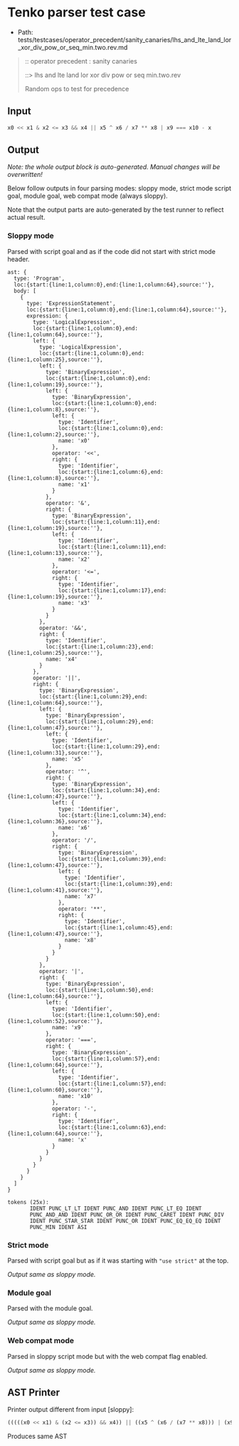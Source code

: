 # Tenko parser test case

- Path: tests/testcases/operator_precedent/sanity_canaries/lhs_and_lte_land_lor_xor_div_pow_or_seq_min.two.rev.md

> :: operator precedent : sanity canaries
>
> ::> lhs and lte land lor xor div pow or seq min.two.rev
>
> Random ops to test for precedence

## Input

`````js
x0 << x1 & x2 <= x3 && x4 || x5 ^ x6 / x7 ** x8 | x9 === x10 - x
`````

## Output

_Note: the whole output block is auto-generated. Manual changes will be overwritten!_

Below follow outputs in four parsing modes: sloppy mode, strict mode script goal, module goal, web compat mode (always sloppy).

Note that the output parts are auto-generated by the test runner to reflect actual result.

### Sloppy mode

Parsed with script goal and as if the code did not start with strict mode header.

`````
ast: {
  type: 'Program',
  loc:{start:{line:1,column:0},end:{line:1,column:64},source:''},
  body: [
    {
      type: 'ExpressionStatement',
      loc:{start:{line:1,column:0},end:{line:1,column:64},source:''},
      expression: {
        type: 'LogicalExpression',
        loc:{start:{line:1,column:0},end:{line:1,column:64},source:''},
        left: {
          type: 'LogicalExpression',
          loc:{start:{line:1,column:0},end:{line:1,column:25},source:''},
          left: {
            type: 'BinaryExpression',
            loc:{start:{line:1,column:0},end:{line:1,column:19},source:''},
            left: {
              type: 'BinaryExpression',
              loc:{start:{line:1,column:0},end:{line:1,column:8},source:''},
              left: {
                type: 'Identifier',
                loc:{start:{line:1,column:0},end:{line:1,column:2},source:''},
                name: 'x0'
              },
              operator: '<<',
              right: {
                type: 'Identifier',
                loc:{start:{line:1,column:6},end:{line:1,column:8},source:''},
                name: 'x1'
              }
            },
            operator: '&',
            right: {
              type: 'BinaryExpression',
              loc:{start:{line:1,column:11},end:{line:1,column:19},source:''},
              left: {
                type: 'Identifier',
                loc:{start:{line:1,column:11},end:{line:1,column:13},source:''},
                name: 'x2'
              },
              operator: '<=',
              right: {
                type: 'Identifier',
                loc:{start:{line:1,column:17},end:{line:1,column:19},source:''},
                name: 'x3'
              }
            }
          },
          operator: '&&',
          right: {
            type: 'Identifier',
            loc:{start:{line:1,column:23},end:{line:1,column:25},source:''},
            name: 'x4'
          }
        },
        operator: '||',
        right: {
          type: 'BinaryExpression',
          loc:{start:{line:1,column:29},end:{line:1,column:64},source:''},
          left: {
            type: 'BinaryExpression',
            loc:{start:{line:1,column:29},end:{line:1,column:47},source:''},
            left: {
              type: 'Identifier',
              loc:{start:{line:1,column:29},end:{line:1,column:31},source:''},
              name: 'x5'
            },
            operator: '^',
            right: {
              type: 'BinaryExpression',
              loc:{start:{line:1,column:34},end:{line:1,column:47},source:''},
              left: {
                type: 'Identifier',
                loc:{start:{line:1,column:34},end:{line:1,column:36},source:''},
                name: 'x6'
              },
              operator: '/',
              right: {
                type: 'BinaryExpression',
                loc:{start:{line:1,column:39},end:{line:1,column:47},source:''},
                left: {
                  type: 'Identifier',
                  loc:{start:{line:1,column:39},end:{line:1,column:41},source:''},
                  name: 'x7'
                },
                operator: '**',
                right: {
                  type: 'Identifier',
                  loc:{start:{line:1,column:45},end:{line:1,column:47},source:''},
                  name: 'x8'
                }
              }
            }
          },
          operator: '|',
          right: {
            type: 'BinaryExpression',
            loc:{start:{line:1,column:50},end:{line:1,column:64},source:''},
            left: {
              type: 'Identifier',
              loc:{start:{line:1,column:50},end:{line:1,column:52},source:''},
              name: 'x9'
            },
            operator: '===',
            right: {
              type: 'BinaryExpression',
              loc:{start:{line:1,column:57},end:{line:1,column:64},source:''},
              left: {
                type: 'Identifier',
                loc:{start:{line:1,column:57},end:{line:1,column:60},source:''},
                name: 'x10'
              },
              operator: '-',
              right: {
                type: 'Identifier',
                loc:{start:{line:1,column:63},end:{line:1,column:64},source:''},
                name: 'x'
              }
            }
          }
        }
      }
    }
  ]
}

tokens (25x):
       IDENT PUNC_LT_LT IDENT PUNC_AND IDENT PUNC_LT_EQ IDENT
       PUNC_AND_AND IDENT PUNC_OR_OR IDENT PUNC_CARET IDENT PUNC_DIV
       IDENT PUNC_STAR_STAR IDENT PUNC_OR IDENT PUNC_EQ_EQ_EQ IDENT
       PUNC_MIN IDENT ASI
`````

### Strict mode

Parsed with script goal but as if it was starting with `"use strict"` at the top.

_Output same as sloppy mode._

### Module goal

Parsed with the module goal.

_Output same as sloppy mode._

### Web compat mode

Parsed in sloppy script mode but with the web compat flag enabled.

_Output same as sloppy mode._

## AST Printer

Printer output different from input [sloppy]:

````js
(((((x0 << x1) & (x2 <= x3)) && x4)) || ((x5 ^ (x6 / (x7 ** x8))) | (x9 === (x10 - x))));
````

Produces same AST
